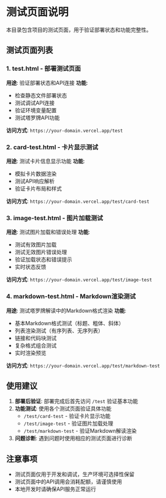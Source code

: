 # 测试页面说明

本目录包含项目的测试页面，用于验证部署状态和功能完整性。

## 测试页面列表

### 1. test.html - 部署测试页面
**用途**: 验证部署状态和API连接
**功能**:
- 检查静态文件部署状态
- 测试调试API连接
- 验证环境变量配置
- 测试塔罗牌API功能

**访问方式**: `https://your-domain.vercel.app/test`

### 2. card-test.html - 卡片显示测试
**用途**: 测试卡片信息显示功能
**功能**:
- 模拟卡片数据渲染
- 测试API响应解析
- 验证卡片布局和样式

**访问方式**: `https://your-domain.vercel.app/test/card-test`

### 3. image-test.html - 图片加载测试
**用途**: 测试图片加载和错误处理
**功能**:
- 测试有效图片加载
- 测试无效图片错误处理
- 验证加载状态和错误提示
- 实时状态反馈

**访问方式**: `https://your-domain.vercel.app/test/image-test`

### 4. markdown-test.html - Markdown渲染测试
**用途**: 测试塔罗牌解读中的Markdown格式渲染
**功能**:
- 基本Markdown格式测试（标题、粗体、斜体）
- 列表渲染测试（有序列表、无序列表）
- 链接和代码块测试
- 复杂格式组合测试
- 实时渲染预览

**访问方式**: `https://your-domain.vercel.app/test/markdown-test`

## 使用建议

1. **部署后验证**: 部署完成后首先访问 `/test` 验证基本功能
2. **功能测试**: 使用各个测试页面验证具体功能
   - `/test/card-test` - 验证卡片显示功能
   - `/test/image-test` - 验证图片加载处理
   - `/test/markdown-test` - 验证Markdown解读渲染
3. **问题诊断**: 遇到问题时使用相应的测试页面进行诊断

## 注意事项

- 测试页面仅用于开发和调试，生产环境可选择性保留
- 测试页面中的API调用会消耗配额，请谨慎使用
- 本地开发时请确保API服务正常运行

